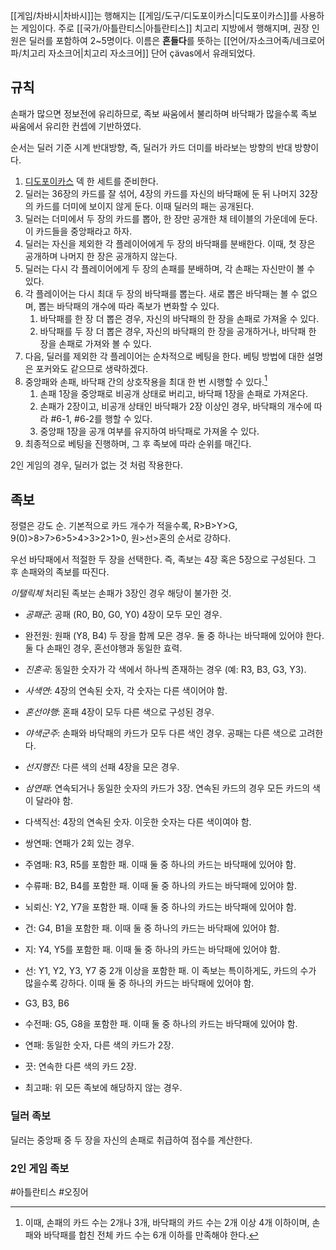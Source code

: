 [[게임/차바시|차바시]]는 행해지는 [[게임/도구/디도포이카스|디도포이카스]]를 사용하는 게임이다. 주로 [[국가/아틀란티스|아틀란티스]] 치고리 지방에서 행해지며, 권장 인원은 딜러를 포함하여 2~5명이다. 이름은 **흔들다**를 뜻하는 [[언어/자소크어족/네크로어파/치고리 자소크어|치고리 자소크어]] 단어 çävas에서 유래되었다.

## 규칙
손패가 많으면 정보전에 유리하므로, 족보 싸움에서 불리하며 바닥패가 많을수록 족보 싸움에서 유리한 컨셉에 기반하였다.

순서는 딜러 기준 시계 반대방향, 즉, 딜러가 카드 더미를 바라보는 방향의 반대 방향이다.

1. [디도포이카스](http://wiki.shtelo.org/index.php/%EB%94%94%EB%8F%84%ED%8F%AC%EC%9D%B4%EC%B9%B4%EC%8A%A4 "디도포이카스") 덱 한 세트를 준비한다.
2. 딜러는 36장의 카드를 잘 섞어, 4장의 카드를 자신의 바닥패에 둔 뒤 나머지 32장의 카드를 더미에 보이지 않게 둔다. 이때 딜러의 패는 공개된다.
3. 딜러는 더미에서 두 장의 카드를 뽑아, 한 장만 공개한 채 테이블의 가운데에 둔다. 이 카드들을 중앙패라고 하자.
4. 딜러는 자신을 제외한 각 플레이어에게 두 장의 바닥패를 분배한다. 이때, 첫 장은 공개하며 나머지 한 장은 공개하지 않는다.
5. 딜러는 다시 각 플레이어에게 두 장의 손패를 분배하며, 각 손패는 자신만이 볼 수 있다.
6. 각 플레이어는 다시 최대 두 장의 바닥패를 뽑는다. 새로 뽑은 바닥패는 볼 수 없으며, 뽑는 바닥패의 개수에 따라 족보가 변화할 수 있다.
    1. 바닥패를 한 장 더 뽑은 경우, 자신의 바닥패의 한 장을 손패로 가져올 수 있다.
    2. 바닥패를 두 장 더 뽑은 경우, 자신의 바닥패의 한 장을 공개하거나, 바닥패 한 장을 손패로 가져와 볼 수 있다.
7. 다음, 딜러를 제외한 각 플레이어는 순차적으로 베팅을 한다. 베팅 방법에 대한 설명은 포커와도 같으므로 생략하겠다.
8. 중앙패와 손패, 바닥패 간의 상호작용을 최대 한 번 시행할 수 있다.[^1]
    1. 손패 1장을 중앙패로 비공개 상태로 버리고, 바닥패 1장을 손패로 가져온다.
    2. 손패가 2장이고, 비공개 상태인 바닥패가 2장 이상인 경우, 바닥패의 개수에 따라 \#6-1, \#6-2를 행할 수 있다.
    3. 중앙패 1장을 공개 여부를 유지하여 바닥패로 가져올 수 있다.
9. 최종적으로 베팅을 진행하며, 그 후 족보에 따라 순위를 매긴다.

2인 게임의 경우, 딜러가 없는 것 처럼 작용한다.

## 족보
정렬은 강도 순. 기본적으로 카드 개수가 적을수록, R>B>Y>G, 9(0)>8>7>6>5>4>3>2>1>0, 원>선>혼의 순서로 강하다.

우선 바닥패에서 적절한 두 장을 선택한다. 즉, 족보는 4장 혹은 5장으로 구성된다. 그 후 손패와의 족보를 따진다.

*이탤릭체* 처리된 족보는 손패가 3장인 경우 해당이 불가한 것.

- *공패군*: 공패 (R0, B0, G0, Y0) 4장이 모두 모인 경우.

- 완전원: 원패 (Y8, B4) 두 장을 함께 모은 경우. 둘 중 하나는 바닥패에 있어야 한다. 둘 다 손패인 경우, 혼선야행과 동일한 효력.

- *진혼곡*: 동일한 숫자가 각 색에서 하나씩 존재하는 경우 (예: R3, B3, G3, Y3).
- *사색연*: 4장의 연속된 숫자, 각 숫자는 다른 색이어야 함.

- *혼선야행*: 혼패 4장이 모두 다른 색으로 구성된 경우.
- *야색군주*: 손패와 바닥패의 카드가 모두 다른 색인 경우. 공패는 다른 색으로 고려한다.
- *선지행진*: 다른 색의 선패 4장을 모은 경우.

- *삼연패*: 연속되거나 동일한 숫자의 카드가 3장. 연속된 카드의 경우 모든 카드의 색이 달라야 함.
- 다색직선: 4장의 연속된 숫자. 이웃한 숫자는 다른 색이여야 함.
- 쌍연패: 연패가 2회 있는 경우.

- 주염패: R3, R5를 포함한 패. 이때 둘 중 하나의 카드는 바닥패에 있어야 함.

- 수류패: B2, B4를 포함한 패. 이때 둘 중 하나의 카드는 바닥패에 있어야 함.
- 뇌뢰신: Y2, Y7을 포함한 패. 이때 둘 중 하나의 카드는 바닥패에 있어야 함.
- 건: G4, B1을 포함한 패. 이때 둘 중 하나의 카드는 바닥패에 있어야 함.
- 지: Y4, Y5를 포함한 패. 이때 둘 중 하나의 카드는 바닥패에 있어야 함.
- 선: Y1, Y2, Y3, Y7 중 2개 이상을 포함한 패. 이 족보는 특이하게도, 카드의 수가 많을수록 강하다. 이때 둘 중 하나의 카드는 바닥패에 있어야 함.
- G3, B3, B6

- 수전패: G5, G8을 포함한 패. 이때 둘 중 하나의 카드는 바닥패에 있어야 함.

- 연패: 동일한 숫자, 다른 색의 카드가 2장.

- 끗: 연속한 다른 색의 카드 2장.
- 최고패: 위 모든 족보에 해당하지 않는 경우.

### 딜러 족보
딜러는 중앙패 중 두 장을 자신의 손패로 취급하여 점수를 계산한다.
### 2인 게임 족보

[^1]: 이때, 손패의 카드 수는 2개나 3개, 바닥패의 카드 수는 2개 이상 4개 이하이며, 손패와 바닥패를 합친 전체 카드 수는 6개 이하를 만족해야 한다.

#아틀란티스 #오징어 